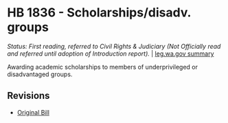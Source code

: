 # HB 1836 - Scholarships/disadv. groups
*Status: First reading, referred to Civil Rights & Judiciary (Not Officially read and referred until adoption of Introduction report).* | [leg.wa.gov summary](https://app.leg.wa.gov/billsummary?BillNumber=1836&Year=2021)

Awarding academic scholarships to members of underprivileged or disadvantaged groups.

## Revisions
* [Original Bill](1/)